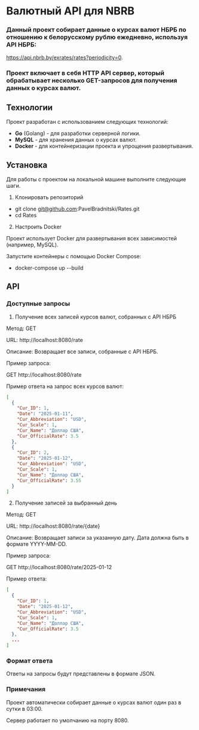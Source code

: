 # Валютный API для NBRB
### Данный проект собирает данные о курсах валют НБРБ по отношению к белорусскому рублю ежедневно, используя API НБРБ:
https://api.nbrb.by/exrates/rates?periodicity=0.

### Проект включает в себя HTTP API сервер, который обрабатывает несколько GET-запросов для получения данных о курсах валют.

## Технологии
Проект разработан с использованием следующих технологий:

- **Go** (Golang) - для разработки серверной логики.
- **MySQL** - для хранения данных о курсах валют.
- **Docker** - для контейнеризации проекта и упрощения развертывания.
## Установка
Для работы с проектом на локальной машине выполните следующие шаги.

1. Клонировать репозиторий
* git clone git@github.com:PavelBradnitski/Rates.git
* cd Rates
2. Настроить Docker
  
Проект использует Docker для развертывания всех зависимостей (например, MySQL).

  Запустите контейнеры с помощью Docker Compose:
* docker-compose up --build

## API
### Доступные запросы
1. Получение всех записей курсов валют, собранных с API НБРБ

Метод: GET

URL: 
  http://localhost:8080/rate

Описание: Возвращает все записи, собранные с API НБРБ.

Пример запроса:

  GET http://localhost:8080/rate
  
Пример ответа на запрос всех курсов валют:
```JSON
[
  {
    "Cur_ID": 1,
    "Date": "2025-01-11",
    "Cur_Abbreviation": "USD",
    "Cur_Scale": 1,
    "Cur_Name": "Доллар США",
    "Cur_OfficialRate": 3.5
  },
  {
    "Cur_ID": 2,
    "Date": "2025-01-12",
    "Cur_Abbreviation": "USD",
    "Cur_Scale": 1,
    "Cur_Name": "Доллар США",
    "Cur_OfficialRate": 3.55
  }
]
```
  
  2. Получение записей за выбранный день

  Метод: GET

  URL: 
  http://localhost:8080/rate/{date}

  Описание: Возвращает записи за указанную дату. Дата должна быть в формате YYYY-MM-DD.

Пример запроса:

GET http://localhost:8080/rate/2025-01-12

Пример ответа:
```JSON
[
  {
    "Cur_ID": 1,
    "Date": "2025-01-12",
    "Cur_Abbreviation": "USD",
    "Cur_Scale": 1,
    "Cur_Name": "Доллар США",
    "Cur_OfficialRate": 3.5
  },
  ...
]
```
### Формат ответа
Ответы на запросы будут представлены в формате JSON.

### Примечания
Проект автоматически собирает данные о курсах валют один раз в сутки в 03:00.

Сервер работает по умолчанию на порту 8080.
